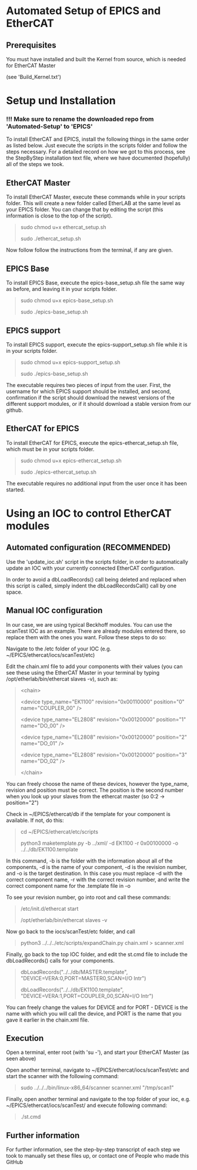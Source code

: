 # Automated Setup of EPICS and EtherCAT

## Prerequisites
You must have installed and built the Kernel from source, which is needed for EtherCAT Master

(see 'Build_Kernel.txt')


# Setup und Installation

### !!! Make sure to rename the downloaded repo from 'Automated-Setup' to 'EPICS'

To install EtherCAT and EPICS, install the following things in the same order as listed below. Just execute the scripts in the scripts folder and follow the steps necessary. For a detailed record on how we got to this process, see the StepByStep installation text file, where we have documented (hopefully) all of the steps we took.

## EtherCAT Master
To install EtherCAT Master, execute these commands while in your scripts folder. This will create a new folder called EtherLAB at the same level as your EPICS folder. You can change that by editing the script (this information is close to the top of the script).
> sudo chmod u+x ethercat_setup.sh
>
> sudo ./ethercat_setup.sh

Now follow follow the instructions from the terminal, if any are given.

## EPICS Base
To install EPICS Base, execute the epics-base_setup.sh file the same way as before, and leaving it in your scripts folder.
> sudo chmod u+x epics-base_setup.sh
>
> sudo ./epics-base_setup.sh

## EPICS support
To install EPICS support, execute the epics-support_setup.sh file while it is in your scripts folder.
> sudo chmod u+x epics-support_setup.sh
>
> sudo ./epics-base_setup.sh

The executable requires two pieces of input from the user. First, the username for which EPICS support
should be installed, and second, confirmation if the script should download the newest versions of
the different support modules, or if it should download a stable version from our github.

## EtherCAT for EPICS
To install EtherCAT for EPICS, execute the epics-ethercat_setup.sh file, which must be in your scripts folder.
> sudo chmod u+x epics-ethercat_setup.sh
>
> sudo ./epics-ethercat_setup.sh

The executable requires no additional input from the user once it has been started.

# Using an IOC to control EtherCAT modules
## Automated configuration (RECOMMENDED)
Use the 'update_ioc.sh' script in the scripts folder, in order to automatically update an IOC with your currently connected EtherCAT configuration.

In order to avoid a dbLoadRecords() call being deleted and replaced when this script is called, simply indent the dbLoadRecordsCall() call by one space.

## Manual IOC configuration
In our case, we are using typical Beckhoff modules. You can use the scanTest IOC as an example. There are already modules entered there, so replace them with the ones you want. Follow these steps to do so:

Navigate to the /etc folder of your IOC (e.g. ~/EPICS/ethercat/iocs/scanTest/etc)

Edit the chain.xml file to add your components with their values (you can see these using the EtherCAT Master in your terminal by typing /opt/etherlab/bin/ethercat slaves -v), such as:
> \<chain>
> 
> \<device type_name="EK1100" revision="0x00110000" position="0" name="COUPLER_00" />
> 
> \<device type_name="EL2808" revision="0x00120000" position="1" name="DO_00" />
> 
> \<device type_name="EL2808" revision="0x00120000" position="2" name="DO_01" />
> 
> \<device type_name="EL2808" revision="0x00120000" position="3" name="DO_02" />
> 
> \</chain>

You can freely choose the name of these devices, however the type_name, revision and position must be correct. The position is the second number when you look up your slaves from the ethercat master (so 0:2 -> position="2")

Check in ~/EPICS/ethercat/db if the template for your component is available. If not, do this:
> cd ~/EPICS/ethercat/etc/scripts
>
> python3 maketemplate.py -b ../xml/ -d EK1100 -r 0x00100000 -o ../../db/EK1100.template

In this command, -b is the folder with the information about all of the components, -d is the name of your component, -d is the revision number, and -o is the target destination. In this case you must replace -d with the correct component name, -r with the correct revision number, and write the correct component name for the .template file in -o

To see your revision number, go into root and call these commands:
> /etc/init.d/ethercat start
> 
> /opt/etherlab/bin/ethercat slaves -v

Now go back to the iocs/scanTest/etc folder, and call
> python3 ../../../etc/scripts/expandChain.py chain.xml > scanner.xml

Finally, go back to the top IOC folder, and edit the st.cmd file to include the dbLoadRecords() calls for your components.
> dbLoadRecords("../../db/MASTER.template", "DEVICE=VERA:0,PORT=MASTER0,SCAN=I/O Intr")
>
> dbLoadRecords("../../db/EK1100.template", "DEVICE=VERA:1,PORT=COUPLER_00,SCAN=I/O Intr")

You can freely change the values for DEVICE and for PORT - DEVICE is the name with which you will call the device, and PORT is the name that you gave it earlier in the chain.xml file.

## Execution
Open a terminal, enter root (with 'su -'), and start your EtherCAT Master (as seen above)

Open another terminal, navigate to ~/EPICS/ethercat/iocs/scanTest/etc and start the scanner with the following command:
> sudo ../../../bin/linux-x86_64/scanner scanner.xml "/tmp/scan1"

Finally, open another terminal and navigate to the top folder of your ioc, e.g. ~/EPICS/ethercat/iocs/scanTest/ and execute following command:
> ./st.cmd

## Further information
For further information, see the step-by-step transcript of each step we took to manually set these files up, or contact one of People who made this GitHub


